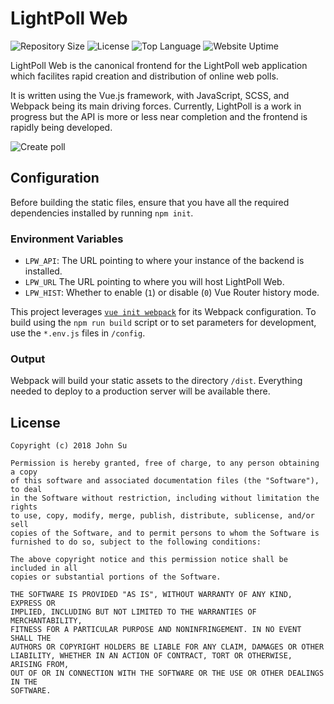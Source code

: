 # LightPoll Web
![Repository Size](https://img.shields.io/github/repo-size/JSN190/LightPollWeb.svg?t&style=flat-square)
![License](https://img.shields.io/github/license/JSN190/LightPollWeb.svg?&style=flat-square)
![Top Language](https://img.shields.io/github/languages/top/JSN190/LightPollWeb.svg?&style=flat-square)
![Website Uptime](https://img.shields.io/website-up-down-green-red/http/www.lightpoll.org.svg?label=lightpoll.org&style=flat-square)

LightPoll Web is the canonical frontend for the LightPoll web application which facilites rapid creation and distribution of online web polls.

It is written using the Vue.js framework, with JavaScript, SCSS, and Webpack being its main driving forces. Currently, LightPoll is a work in progress but the API is more or less near completion and the frontend is rapidly being developed.

![Create poll](https://i.imgur.com/0qZlqLj.png)

## Configuration

Before building the static files, ensure that you have all the required dependencies installed by running `npm init`. 

### Environment Variables

- `LPW_API`: The URL pointing to where your instance of the backend is installed.
- `LPW_URL` The URL pointing to where you will host LightPoll Web.
- `LPW_HIST`: Whether to enable (`1`) or disable (`0`) Vue Router history mode.

This project leverages [`vue init webpack`](https://github.com/vuejs-templates/webpack) for its Webpack configuration. To build using the `npm run build` script or to set parameters for development, use the `*.env.js` files in `/config`.

### Output

Webpack will build your static assets to the directory `/dist`. Everything needed to deploy to a production server will be available there.

## License
```
Copyright (c) 2018 John Su

Permission is hereby granted, free of charge, to any person obtaining a copy
of this software and associated documentation files (the "Software"), to deal
in the Software without restriction, including without limitation the rights
to use, copy, modify, merge, publish, distribute, sublicense, and/or sell
copies of the Software, and to permit persons to whom the Software is
furnished to do so, subject to the following conditions:

The above copyright notice and this permission notice shall be included in all
copies or substantial portions of the Software.

THE SOFTWARE IS PROVIDED "AS IS", WITHOUT WARRANTY OF ANY KIND, EXPRESS OR
IMPLIED, INCLUDING BUT NOT LIMITED TO THE WARRANTIES OF MERCHANTABILITY,
FITNESS FOR A PARTICULAR PURPOSE AND NONINFRINGEMENT. IN NO EVENT SHALL THE
AUTHORS OR COPYRIGHT HOLDERS BE LIABLE FOR ANY CLAIM, DAMAGES OR OTHER
LIABILITY, WHETHER IN AN ACTION OF CONTRACT, TORT OR OTHERWISE, ARISING FROM,
OUT OF OR IN CONNECTION WITH THE SOFTWARE OR THE USE OR OTHER DEALINGS IN THE
SOFTWARE.
```


